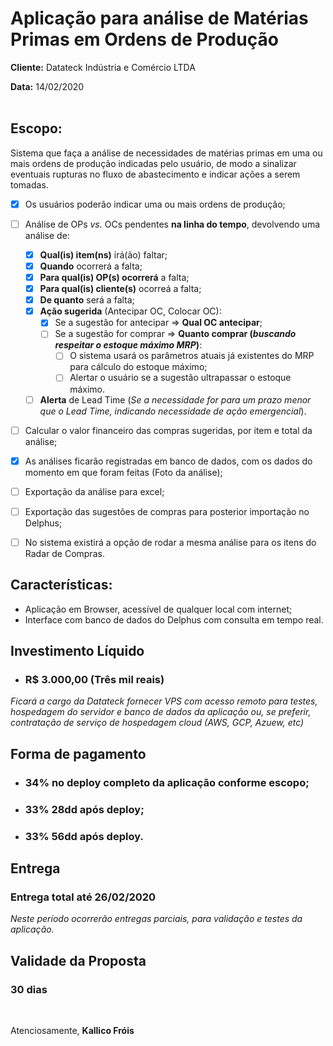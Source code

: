 # Aplicação para análise de Matérias Primas em Ordens de Produção
**Cliente:** Datateck Indústria e Comércio LTDA

**Data:** 14/02/2020
</br>
</br>

## Escopo:
Sistema que faça a análise de necessidades de matérias primas em uma ou mais ordens de produção indicadas pelo usuário, de modo a sinalizar eventuais rupturas no fluxo de abastecimento e indicar ações a serem tomadas.

- [x] Os usuários poderão indicar uma ou mais ordens de produção;
- [ ] Análise de OPs *vs.* OCs pendentes **na linha do tempo**, devolvendo uma análise de:
  - [x] **Qual(is) item(ns)** irá(ão) faltar;
  - [x] **Quando** ocorrerá a falta;
  - [x] **Para qual(is) OP(s) ocorrerá** a falta;
  - [x] **Para qual(is) cliente(s)** ocorreá a falta;
  - [x] **De quanto** será a falta;
  - [x] **Ação sugerida** (Antecipar OC, Colocar OC):
    - [x] Se a sugestão for antecipar => **Qual OC antecipar**;
    - [ ] Se a sugestão for comprar => **Quanto comprar (*buscando respeitar o estoque máximo MRP*)**:
      - [ ] O sistema usará os parâmetros atuais já existentes do MRP para cálculo do estoque máximo;
      - [ ] Alertar o usuário se a sugestão ultrapassar o estoque máximo.
  - [ ] **Alerta** de Lead Time (*Se a necessidade for para um prazo menor que o Lead Time, indicando necessidade de ação emergencial*).
- [ ] Calcular o valor financeiro das compras sugeridas, por item e total da análise;
- [x] As análises ficarão registradas em banco de dados, com os dados do momento em que foram feitas (Foto da análise);
- [ ] Exportação da análise para excel;
- [ ] Exportação das sugestões de compras para posterior importação no Delphus;
- [ ] No sistema existirá a opção de rodar a mesma análise para os itens do Radar de Compras.


## Características:
- Aplicação em Browser, acessível de qualquer local com internet;
- Interface com banco de dados do Delphus com consulta em tempo real.

## Investimento Líquido
- ### R$ 3.000,00 (Três mil reais)
*Ficará a cargo da Datateck fornecer VPS com acesso remoto para testes, hospedagem do servidor e banco de dados da aplicação ou, se preferir, contratação de serviço de hospedagem cloud (AWS, GCP, Azuew, etc)*

## Forma de pagamento
- ### 34% no deploy completo da aplicação conforme escopo;
- ### 33% 28dd após deploy;
- ### 33% 56dd após deploy.


## Entrega
### Entrega total até 26/02/2020

*Neste período ocorrerão entregas parciais, para validação e testes da aplicação.*

## Validade da Proposta
### 30 dias

<br>

 Atenciosamente,
**Kallico Fróis**
